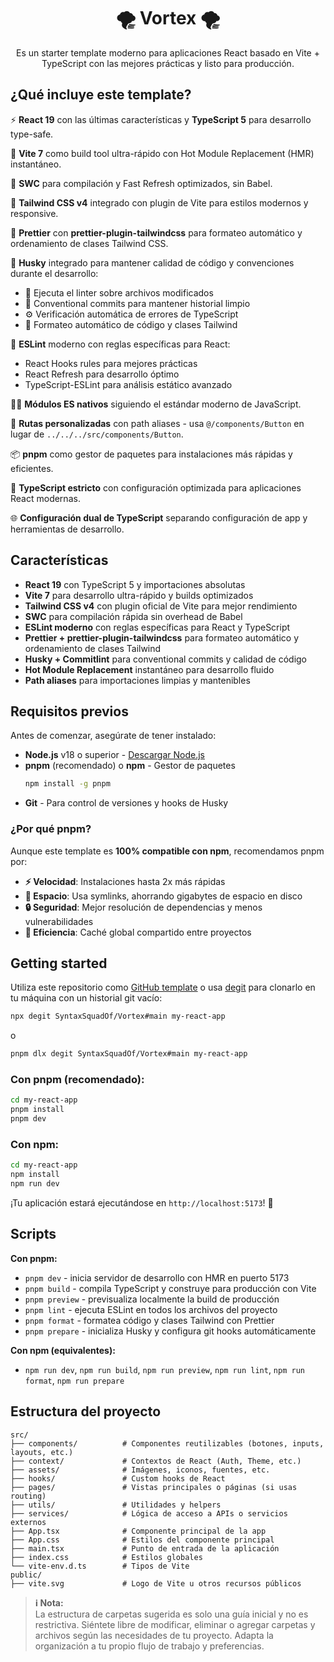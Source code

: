 <h1 align="center">🌪️ Vortex 🌪️</h1>

<p align="center">
  Es un starter template moderno para aplicaciones React basado en Vite + TypeScript con las mejores prácticas y listo para producción.
</p>

## ¿Qué incluye este template?

⚡️ **React 19** con las últimas características y **TypeScript 5** para desarrollo type-safe.

🚀 **Vite 7** como build tool ultra-rápido con Hot Module Replacement (HMR) instantáneo.

👷 **SWC** para compilación y Fast Refresh optimizados, sin Babel.

🎨 **Tailwind CSS v4** integrado con plugin de Vite para estilos modernos y responsive.

💅 **Prettier** con **prettier-plugin-tailwindcss** para formateo automático y ordenamiento de clases Tailwind CSS.

🐶 **Husky** integrado para mantener calidad de código y convenciones durante el desarrollo:

- 💅 Ejecuta el linter sobre archivos modificados
- 💬 Conventional commits para mantener historial limpio
- ⚙️ Verificación automática de errores de TypeScript
- 🎨 Formateo automático de código y clases Tailwind

🔧 **ESLint** moderno con reglas específicas para React:

- React Hooks rules para mejores prácticas
- React Refresh para desarrollo óptimo
- TypeScript-ESLint para análisis estático avanzado

🐦‍🔥 **Módulos ES nativos** siguiendo el estándar moderno de JavaScript.

📌 **Rutas personalizadas** con path aliases - usa `@/components/Button` en lugar de `../../../src/components/Button`.

📦 **pnpm** como gestor de paquetes para instalaciones más rápidas y eficientes.

🎯 **TypeScript estricto** con configuración optimizada para aplicaciones React modernas.

🌐 **Configuración dual de TypeScript** separando configuración de app y herramientas de desarrollo.

## Características

- **React 19** con TypeScript 5 y importaciones absolutas
- **Vite 7** para desarrollo ultra-rápido y builds optimizados
- **Tailwind CSS v4** con plugin oficial de Vite para mejor rendimiento
- **SWC** para compilación rápida sin overhead de Babel
- **ESLint moderno** con reglas específicas para React y TypeScript
- **Prettier + prettier-plugin-tailwindcss** para formateo automático y ordenamiento de clases Tailwind
- **Husky + Commitlint** para conventional commits y calidad de código
- **Hot Module Replacement** instantáneo para desarrollo fluido
- **Path aliases** para importaciones limpias y mantenibles

## Requisitos previos

Antes de comenzar, asegúrate de tener instalado:

- **Node.js** v18 o superior - [Descargar Node.js](https://nodejs.org/)
- **pnpm** (recomendado) o **npm** - Gestor de paquetes
  ```bash
  npm install -g pnpm
  ```
- **Git** - Para control de versiones y hooks de Husky

### ¿Por qué pnpm?

Aunque este template es **100% compatible con npm**, recomendamos pnpm por:

- **⚡ Velocidad**: Instalaciones hasta 2x más rápidas
- **💾 Espacio**: Usa symlinks, ahorrando gigabytes de espacio en disco
- **🔒 Seguridad**: Mejor resolución de dependencias y menos vulnerabilidades
- **🎯 Eficiencia**: Caché global compartido entre proyectos

## Getting started

Utiliza este repositorio como [GitHub template](https://github.com/SyntaxSquadOf/Vortex/generate) o usa [degit](https://github.com/Rich-Harris/degit) para clonarlo en tu máquina con un historial git vacío:

```bash
npx degit SyntaxSquadOf/Vortex#main my-react-app
```

o

```bash
pnpm dlx degit SyntaxSquadOf/Vortex#main my-react-app
```

### Con pnpm (recomendado):

```bash
cd my-react-app
pnpm install
pnpm dev
```

### Con npm:

```bash
cd my-react-app
npm install
npm run dev
```

¡Tu aplicación estará ejecutándose en `http://localhost:5173`! 🎉

## Scripts

**Con pnpm:**

- `pnpm dev` - inicia servidor de desarrollo con HMR en puerto 5173
- `pnpm build` - compila TypeScript y construye para producción con Vite
- `pnpm preview` - previsualiza localmente la build de producción
- `pnpm lint` - ejecuta ESLint en todos los archivos del proyecto
- `pnpm format` - formatea código y clases Tailwind con Prettier
- `pnpm prepare` - inicializa Husky y configura git hooks automáticamente

**Con npm (equivalentes):**

- `npm run dev`, `npm run build`, `npm run preview`, `npm run lint`, `npm run format`, `npm run prepare`

## Estructura del proyecto

```
src/
├── components/          # Componentes reutilizables (botones, inputs, layouts, etc.)
├── context/             # Contextos de React (Auth, Theme, etc.)
├── assets/              # Imágenes, iconos, fuentes, etc.
├── hooks/               # Custom hooks de React
├── pages/               # Vistas principales o páginas (si usas routing)
├── utils/               # Utilidades y helpers
├── services/            # Lógica de acceso a APIs o servicios externos
├── App.tsx              # Componente principal de la app
├── App.css              # Estilos del componente principal
├── main.tsx             # Punto de entrada de la aplicación
├── index.css            # Estilos globales
└── vite-env.d.ts        # Tipos de Vite
public/
├── vite.svg             # Logo de Vite u otros recursos públicos
```

> **ℹ️ Nota:**  
> La estructura de carpetas sugerida es solo una guía inicial y no es restrictiva. Siéntete libre de modificar, eliminar o agregar carpetas y archivos según las necesidades de tu proyecto. Adapta la organización a tu propio flujo de trabajo y preferencias.

<!-- ## Configuración avanzada

### ESLint para producción

Para aplicaciones de producción, recomendamos habilitar reglas type-aware más estrictas en `eslint.config.js`:

```js
export default tseslint.config({
  extends: [
    ...tseslint.configs.recommendedTypeChecked,
    // O para reglas más estrictas:
    ...tseslint.configs.strictTypeChecked,
  ],
  languageOptions: {
    parserOptions: {
      project: ["./tsconfig.node.json", "./tsconfig.app.json"],
      tsconfigRootDir: import.meta.dirname,
    },
  },
});
```

### Tailwind CSS

Tailwind está configurado con el plugin oficial de Vite para mejor rendimiento. Puedes personalizar tu configuración en los archivos de Tailwind según tus necesidades.

### Prettier + Tailwind CSS

El proyecto incluye **prettier-plugin-tailwindcss** que automáticamente:

- **Ordena las clases Tailwind** según el orden recomendado oficial
- **Formatea el código** manteniendo consistencia en todo el proyecto
- **Detecta conflictos** de clases y los resuelve automáticamente -->
